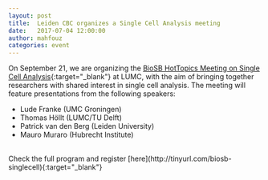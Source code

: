 ```yaml
---
layout: post
title:  Leiden CBC organizes a Single Cell Analysis meeting
date:   2017-07-04 12:00:00
author: mahfouz
categories: event
---
```

On September 21, we are organizing the [BioSB HotTopics Meeting on Single Cell Analysis](https://sites.google.com/view/biosb-singlecell/home){:target="_blank"} at LUMC, with the aim of bringing together researchers with shared interest in single cell analysis. The meeting will feature presentations from the following speakers:
<br/>
* Lude Franke (UMC Groningen)
* Thomas Höllt (LUMC/TU Delft)
* Patrick van den Berg (Leiden University)
* Mauro Muraro (Hubrecht Institute)
<br/>
Check the full program and register [here](http://tinyurl.com/biosb-singlecell){:target="_blank"}
